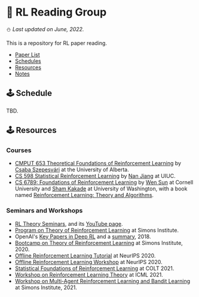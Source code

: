 # 🤖️ RL Reading Group
⛄️ *Last updated on June, 2022.*

This is a repository for RL paper reading. 
<!-- - *[General RL Theory](#1-rl-theory)* -->
- [Paper List](https://github.com/ZIYU-DEEP/RL-Reading-Group/blob/main/README.md)
- [Schedules](#schedules)
- [Resources](#resources)
- [Notes](https://github.com/ZIYU-DEEP/RL-Reading-Group/tree/main/notes)


<!-- ## 1. General RL Theory -->
## 🕹 Schedule
TBD.






## 🕹 Resources
### Courses
- [CMPUT 653 Theoretical Foundations of Reinforcement Learning](https://rltheory.github.io/) by [Csaba Szepesvári](https://sites.ualberta.ca/~szepesva/) at the University of Alberta.
- [CS 598 Statistical Reinforcement Learning](https://nanjiang.cs.illinois.edu/cs598/) by [Nan Jiang](https://nanjiang.cs.illinois.edu/) at UIUC.
- [CS 6789: Foundations of Reinforcement Learning](https://wensun.github.io/CS6789_fall_2021.html) by [Wen Sun](https://wensun.github.io/) at Cornell University and [Sham Kakade](https://homes.cs.washington.edu/~sham/) at University of Washington, with a book named [Reinforcement Learning: Theory and Algorithms](https://rltheorybook.github.io/).
### Seminars and Workshops
- [RL Theory Seminars](https://sites.google.com/view/rltheoryseminars/home), and its [YouTube page](https://www.youtube.com/c/RLtheory).
- [Program on Theory of Reinforcement Learning](https://simons.berkeley.edu/programs/rl20) at Simons Institute.
- OpenAI's [Key Papers in Deep RL](https://spinningup.openai.com/en/latest/spinningup/keypapers.html) and a [summary](https://github.com/RPC2/DRL_paper_summary), 2018.
- [Bootcamp on Theory of Reinforcement Learning](https://simons.berkeley.edu/workshops/schedule/14378) at Simons Institute, 2020.
- [Offline Reinforcement Learning Tutorial](https://sites.google.com/view/offlinerltutorial-neurips2020/home) at NeurIPS 2020.
- [Offline Reinforcement Learning Workshop](https://offline-rl-neurips.github.io/papers.html) at NeurIPS 2020.
- [Statistical Foundations of Reinforcement Learning](https://rltheorybook.github.io/colt21tutorial) at COLT 2021.
- [Workshop on Reinforcement Learning Theory](https://icml.cc/virtual/2021/workshop/8372) at ICML 2021.
- [Workshop on Multi-Agent Reinforcement Learning and Bandit Learning](https://simons.berkeley.edu/workshops/schedule/16623) at Simons Institute, 2021.



<!-- - [Smooth Games Optimization and ML Workshop](https://sgo-workshop.github.io/) at NeurIPS 2019. -->








<!-- **** [[link]()] \
\
*Preprint, 2021*
<br> -->
